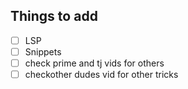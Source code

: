 ## Things to add
- [ ] LSP
- [ ] Snippets
- [ ] check prime and tj vids for others
- [ ] checkother dudes vid for other tricks
